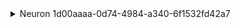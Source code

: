 <details><summary>Neuron 1d00aaaa-0d74-4984-a340-6f1532fd42a7</summary>
- 2025-07-14T10:25:08.702964: I am born as Neuron 1d00aaaa-0d74-4984-a340-6f1532fd42a7 with baseline threshold 1.0, refractory offset 0.5, decay factor 0.9, and weights [1.0].
- 2025-07-14T10:25:08.702976: I've received an input event with value 1.2 from feedback_input_0.
- 2025-07-14T10:25:08.702981: My membrane potential has decayed from 0.0 to 1.2 after receiving input.
- 2025-07-14T10:25:08.702983: My threshold is currently 1.0.
- 2025-07-14T10:25:08.702987: I decided to fire because my membrane potential (1.2) exceeded my threshold (1.0).
- 2025-07-14T10:25:08.702992: Entering refractory period; raising threshold to 1.5 after firing.
- 2025-07-14T10:25:08.702995: Resetting membrane potential from 1.2 to baseline (0.0) after firing.
- 2025-07-14T10:25:08.703001: Here is my recent firing history: ['2025-07-14T10:25:08.702989']
- 2025-07-14T10:25:08.703005: Waiting for 1 more cycles before returning to baseline threshold.
- 2025-07-14T10:25:08.703008: My refractory period has ended, returning threshold from 1.5 to baseline 1.0.
- 2025-07-14T10:25:08.703013: I received positive feedback from Supervisor; lowering my threshold from 1.0 to 0.9 to become more sensitive.
- 2025-07-14T10:25:08.703019: I received negative feedback from PatternWatcher; raising my threshold from 0.9 to 1.0 to avoid spurious firing.
- 2025-07-14T10:25:08.703022: I've received an input event with value 1.1 from feedback_input_2.
- 2025-07-14T10:25:08.703025: My membrane potential has decayed from 0.0 to 1.1 after receiving input.
- 2025-07-14T10:25:08.703027: My threshold is currently 1.0.
- 2025-07-14T10:25:08.703030: I decided to fire because my membrane potential (1.1) exceeded my threshold (1.0).
- 2025-07-14T10:25:08.703034: Entering refractory period; raising threshold to 1.5 after firing.
- 2025-07-14T10:25:08.703036: Resetting membrane potential from 1.1 to baseline (0.0) after firing.
- 2025-07-14T10:25:08.703041: Here is my recent firing history: ['2025-07-14T10:25:08.702989', '2025-07-14T10:25:08.703031']
- 2025-07-14T10:25:08.703044: Waiting for 1 more cycles before returning to baseline threshold.
- 2025-07-14T10:25:08.703046: My refractory period has ended, returning threshold from 1.5 to baseline 1.0.
- 2025-07-14T10:25:08.703050: I received positive feedback from Supervisor; lowering my threshold from 1.0 to 0.9 to become more sensitive.
- 2025-07-14T10:25:08.703054: I received negative feedback from PatternWatcher; raising my threshold from 0.9 to 1.0 to avoid spurious firing.
- 2025-07-14T10:25:08.703056: I've received an input event with value 1.3 from feedback_input_4.
- 2025-07-14T10:25:08.703059: My membrane potential has decayed from 0.0 to 1.3 after receiving input.
- 2025-07-14T10:25:08.703061: My threshold is currently 1.0.
- 2025-07-14T10:25:08.703064: I decided to fire because my membrane potential (1.3) exceeded my threshold (1.0).
- 2025-07-14T10:25:08.703067: Entering refractory period; raising threshold to 1.5 after firing.
- 2025-07-14T10:25:08.703070: Resetting membrane potential from 1.3 to baseline (0.0) after firing.
- 2025-07-14T10:25:08.703074: Here is my recent firing history: ['2025-07-14T10:25:08.702989', '2025-07-14T10:25:08.703031', '2025-07-14T10:25:08.703065']
- 2025-07-14T10:25:08.703076: Waiting for 1 more cycles before returning to baseline threshold.
- 2025-07-14T10:25:08.703079: My refractory period has ended, returning threshold from 1.5 to baseline 1.0.
- 2025-07-14T10:25:08.703082: I received neutral feedback from Supervisor; keeping my threshold at 1.0.
- 2025-07-14T10:25:08.703085: I received neutral feedback from Supervisor; keeping my threshold at 1.0.
- 2025-07-14T10:25:08.703088: I've received an input event with value 1.4 from feedback_input_6.
- 2025-07-14T10:25:08.703091: My membrane potential has decayed from 0.0 to 1.4 after receiving input.
- 2025-07-14T10:25:08.703092: My threshold is currently 1.0.
- 2025-07-14T10:25:08.703099: I decided to fire because my membrane potential (1.4) exceeded my threshold (1.0).
- 2025-07-14T10:25:08.703104: Entering refractory period; raising threshold to 1.5 after firing.
- 2025-07-14T10:25:08.703106: Resetting membrane potential from 1.4 to baseline (0.0) after firing.
- 2025-07-14T10:25:08.703111: Here is my recent firing history: ['2025-07-14T10:25:08.702989', '2025-07-14T10:25:08.703031', '2025-07-14T10:25:08.703065', '2025-07-14T10:25:08.703101']
- 2025-07-14T10:25:08.703114: Waiting for 1 more cycles before returning to baseline threshold.
- 2025-07-14T10:25:08.703117: My refractory period has ended, returning threshold from 1.5 to baseline 1.0.
- 2025-07-14T10:25:08.703119: I received neutral feedback from Supervisor; keeping my threshold at 1.0.
- 2025-07-14T10:25:08.703122: I received neutral feedback from Supervisor; keeping my threshold at 1.0.
- 2025-07-14T10:25:08.703125: I've received an input event with value 1.2 from feedback_input_8.
- 2025-07-14T10:25:08.703130: My membrane potential has decayed from 0.0 to 1.2 after receiving input.
- 2025-07-14T10:25:08.703131: My threshold is currently 1.0.
- 2025-07-14T10:25:08.703134: I decided to fire because my membrane potential (1.2) exceeded my threshold (1.0).
- 2025-07-14T10:25:08.703138: Entering refractory period; raising threshold to 1.5 after firing.
- 2025-07-14T10:25:08.703140: Resetting membrane potential from 1.2 to baseline (0.0) after firing.
- 2025-07-14T10:25:08.703145: Here is my recent firing history: ['2025-07-14T10:25:08.702989', '2025-07-14T10:25:08.703031', '2025-07-14T10:25:08.703065', '2025-07-14T10:25:08.703101', '2025-07-14T10:25:08.703136']
- 2025-07-14T10:25:08.703148: Waiting for 1 more cycles before returning to baseline threshold.
- 2025-07-14T10:25:08.703151: My refractory period has ended, returning threshold from 1.5 to baseline 1.0.
- 2025-07-14T10:25:08.703153: I received neutral feedback from Supervisor; keeping my threshold at 1.0.
</details>